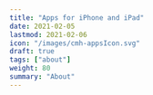 ```yaml
---
title: "Apps for iPhone and iPad"
date: 2021-02-05
lastmod: 2021-02-06
icon: "/images/cmh-appsIcon.svg"
draft: true
tags: ["about"]
weight: 80
summary: "About"
---
```

